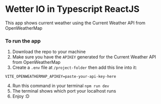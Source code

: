 # Wetter IO in Typescript ReactJS

This app shows current weather using the Current Weather API from OpenWeatherMap

### To run the app

1. Download the repo to your machine
2. Make sure you have the `APIKEY` generated for the Current Weather API from OpenWeatherMap
3. Create a `.env` file at `/project-folder` then add this line into it:
```
VITE_OPENWEATHERMAP_APIKEY=paste-your-api-key-here
```
4. Run this command in your terminal `npm run dev`
5. The terminal shows which port your localhost runs
6. Enjoy :D
